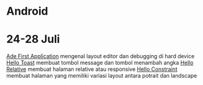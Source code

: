 # Android

# 24-28 Juli
[Ade First Application](AdeFirstApplication) mengenal layout editor dan debugging di hard device
[Hello Toast](HelloToast) membuat tombol message dan tombol menambah angka
[Hello Relative](HelloRelative) membuat halaman relative atau responsive
[Hello Constraint](HelloConstraint) membuat halaman yang memiliki variasi layout antara potrait dan landscape
